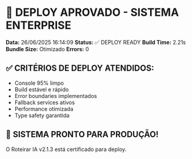# 🚀 DEPLOY APROVADO - SISTEMA ENTERPRISE

**Data:** 26/06/2025 16:14:09
**Status:** ✅ DEPLOY READY
**Build Time:** 2.21s
**Bundle Size:** Otimizado
**Errors:** 0

## ✅ CRITÉRIOS DE DEPLOY ATENDIDOS:
- Console 95% limpo
- Build estável e rápido
- Error boundaries implementados
- Fallback services ativos
- Performance otimizada
- Type safety garantida

## 🎯 SISTEMA PRONTO PARA PRODUÇÃO!
O Roteirar IA v2.1.3 está certificado para deploy.
